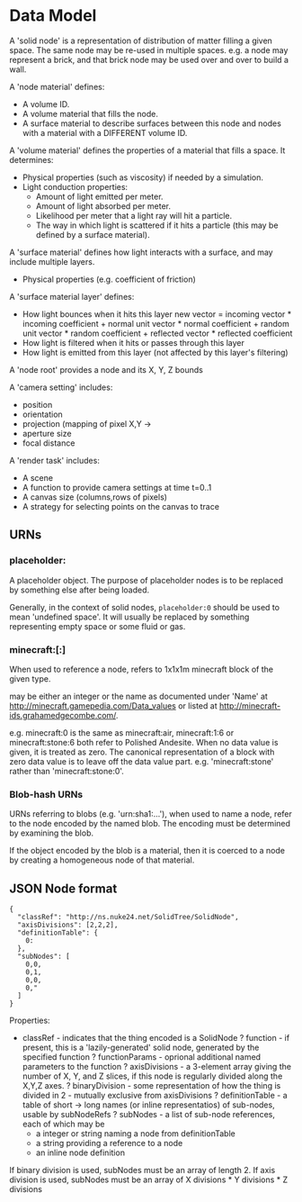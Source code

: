 # Data Model

A 'solid node' is a representation of distribution of matter filling a given
space.  The same node may be re-used in multiple spaces.  e.g. a node
may represent a brick, and that brick node may be used over and over
to build a wall.

A 'node material' defines:
- A volume ID.
- A volume material that fills the node.
- A surface material to describe surfaces between this node and nodes
  with a material with a DIFFERENT volume ID.

A 'volume material' defines the properties of a material that fills a
space.  It determines:
- Physical properties (such as viscosity) if needed by a simulation.
- Light conduction properties:
  - Amount of light emitted per meter.
  - Amount of light absorbed per meter.
  - Likelihood per meter that a light ray will hit a particle.
  - The way in which light is scattered if it hits a particle (this may be defined by a surface material).

A 'surface material' defines how light interacts with a surface, and
may include multiple layers.
- Physical properties (e.g. coefficient of friction)

A 'surface material layer' defines:
- How light bounces when it hits this layer
  new vector =
    incoming vector * incoming coefficient +
    normal unit vector * normal coefficient +
    random unit vector * random coefficient +
    reflected vector * reflected coefficient
- How light is filtered when it hits or passes through this layer
- How light is emitted from this layer (not affected by this layer's filtering)

A 'node root' provides a node and its X, Y, Z bounds

A 'camera setting' includes:
- position
- orientation
- projection (mapping of pixel X,Y -> 
- aperture size
- focal distance

A 'render task' includes:
- A scene
- A function to provide camera settings at time t=0..1
- A canvas size (columns,rows of pixels)
- A strategy for selecting points on the canvas to trace

## URNs

### placeholder:<string>

A placeholder object.  The purpose of placeholder nodes is to be
replaced by something else after being loaded.

Generally, in the context of solid nodes, ```placeholder:0``` should
be used to mean 'undefined space'.  It will usually be replaced by
something representing empty space or some fluid or gas.

### minecraft:<block type ID>[:<data value>]

When used to reference a node, refers to 1x1x1m minecraft block of the
given type.

<block type ID> may be either an integer or the name as documented
under 'Name' at http://minecraft.gamepedia.com/Data_values or listed
at http://minecraft-ids.grahamedgecombe.com/.

e.g. minecraft:0 is the same as minecraft:air, minecraft:1:6 or
minecraft:stone:6 both refer to Polished Andesite.  When no data value
is given, it is treated as zero.  The canonical representation of a
block with zero data value is to leave off the data value part.  e.g.
'minecraft:stone' rather than 'minecraft:stone:0'.

### Blob-hash URNs

URNs referring to blobs (e.g. 'urn:sha1:...'), when used to name a
node, refer to the node encoded by the named blob.  The encoding must
be determined by examining the blob.

If the object encoded by the blob is a material, then it is coerced to
a node by creating a homogeneous node of that material.

## JSON Node format

```
{
  "classRef": "http://ns.nuke24.net/SolidTree/SolidNode",
  "axisDivisions": [2,2,2],
  "definitionTable": {
    0: 
  },
  "subNodes": [
    0,0,
    0,1,
    0,0,
    0,"
  ]
}
```

Properties:
- classRef - indicates that the thing encoded is a SolidNode
? function - if present, this is a 'lazily-generated' solid node, generated by the specified function
? functionParams - oprional additional named parameters to the function
? axisDivisions - a 3-element array giving the number of X, Y, and Z
  slices, if this node is regularly divided along the X,Y,Z axes.
? binaryDivision - some representation of how the thing is divided in 2 -
  mutually exclusive from axisDivisions
? definitionTable - a table of short -> long names (or inline representatios) of sub-nodes, usable by subNodeRefs
? subNodes - a list of sub-node references, each of which may be
  - a integer or string naming a node from definitionTable
  - a string providing a reference to a node
  - an inline node definition

If binary division is used, subNodes must be an array of length 2.
If axis division is used, subNodes must be an array of X divisions * Y divisions * Z divisions
